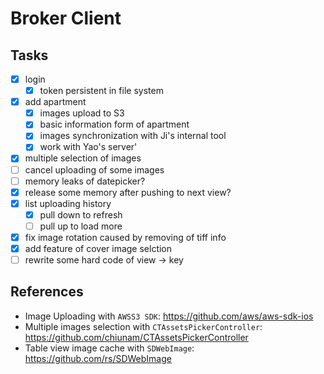 Broker Client
=============

Tasks
-----

- [x] login
	- [x] token persistent in file system
- [x] add apartment
    - [x] images upload to S3
	- [x] basic information form of apartment
	- [x] images synchronization with Ji's internal tool
    - [x] work with Yao's server'
- [x] multiple selection of images
- [ ] cancel uploading of some images 
- [ ] memory leaks of datepicker?
- [x] release some memory after pushing to next view?
- [x] list uploading history
    - [x] pull down to refresh
    - [ ] pull up to load more
- [x] fix image rotation caused by removing of tiff info
- [x] add feature of cover image selction
- [ ] rewrite some hard code of view -> key

References
----------

- Image Uploading with `AWSS3 SDK`: https://github.com/aws/aws-sdk-ios
- Multiple images selection with `CTAssetsPickerController`: https://github.com/chiunam/CTAssetsPickerController
- Table view image cache with `SDWebImage`: https://github.com/rs/SDWebImage

